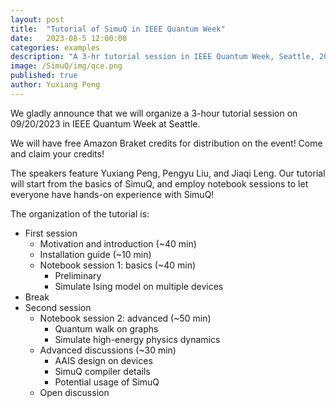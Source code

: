 ```yaml
---
layout: post
title:  "Tutorial of SimuQ in IEEE Quantum Week"
date:   2023-08-5 12:00:00
categories: examples
description: "A 3-hr tutorial session in IEEE Quantum Week, Seattle, 2023"
image: /SimuQ/img/qce.png
published: true
author: Yuxiang Peng
---
```


We gladly announce that we will organize a 3-hour tutorial session on 09/20/2023 in IEEE Quantum Week at Seattle.

We will have free Amazon Braket credits for distribution on the event! Come and claim your credits!

The speakers feature Yuxiang Peng, Pengyu Liu, and Jiaqi Leng. Our tutorial will start from the basics of SimuQ, and employ notebook sessions to let everyone have hands-on experience with SimuQ!

The organization of the tutorial is:

- First session
	- Motivation and introduction (~40 min)
	- Installation guide (~10 min)
	- Notebook session 1: basics (~40 min)
		- Preliminary
		- Simulate Ising model on multiple devices
- Break
- Second session
	- Notebook session 2: advanced (~50 min)
		- Quantum walk on graphs
		- Simulate high-energy physics dynamics
	- Advanced discussions (~30 min)
		- AAIS design on devices
		- SimuQ compiler details
		- Potential usage of SimuQ
	- Open discussion